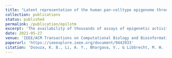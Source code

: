 ```yaml
---
title: "Latent representation of the human pan-celltype epigenome through a deep recurrent neural network"
collection: publications
status: published
permalink: /publication/epilstm
excerpt: 'The availability of thousands of assays of epigenetic activity necessitates compressed representations of these data sets that summarize the epigenetic landscape of the genome. Until recently, most such representations were cell type-specific, applying to a single tissue or cell state. Recently, neural networks have made it possible to summarize data across tissues to produce a pan-cell type representation. In this work, we propose Epi-LSTM, a deep long short-term memory (LSTM) recurrent neural network autoencoder to capture the long-term dependencies in the epigenomic data. The latent representations from Epi-LSTM capture a variety of genomic phenomena, including gene-expression, promoter-enhancer interactions, replication timing, frequently interacting regions, and evolutionary conservation. These representations outperform existing methods in a majority of cell types, while yielding smoother representations along the genomic axis due to their sequential nature.'
date: 2021-05-27
venue: 'IEEE/ACM Transactions on Computational Biology and Bioinformatics'
paperurl: 'https://ieeexplore.ieee.org/document/9442933'
citation: 'Dsouza, K. B., Li, A. Y., Bhargava, V., & Libbrecht, M. W. (2021). Latent representation of the human pan-celltype epigenome through a deep recurrent neural network. IEEE/ACM Transactions on Computational Biology and Bioinformatics.'
---
```

